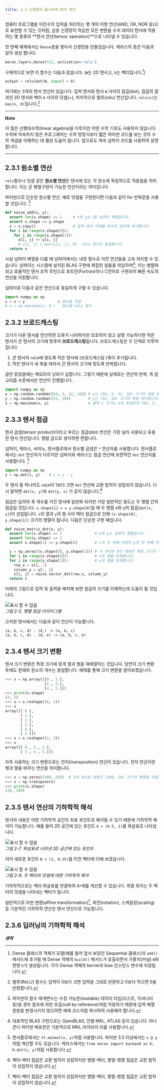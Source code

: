 ```yaml
---
title: 2.3 신경망의 톱니바퀴:텐서 연산
---
```


컴퓨터 프로그램을 이진수의 입력을 처리하는 몇 개의 이항 연산(AND, OR, NOR 등)으로 표현할 수 있는 것처럼, 심층 신경망이 학습한 모든 변환을 수치 데이터 텐서에 적용하는 몇 종류의 **텐서 연산(tensor operation)**으로 나타낼 수 있습니다.

첫 번째 예제에서는 `Dense`층을 쌓아서 신경망을 만들었습니다. 케라스의 층은 다음과 같이 생성 합니다.

```python
keras.layers.Dense(512, activation='relu')
```

구체적으로 보면 이 함수는 다음과 같습니다. (`W`는 2D 텐서고, `b`는 벡터입니다.[^1])

[^1]: Dense 클래스의 객체가 모델(예를 들어 앞서 보았던 Sequential 클래스)의 `add()` 메서드에 추가될 때 Dense 객체의 `build()` 메서드가 호출되면서 가중치(커널) `W`와 편향 `b`가 생성됩니다. 각각 Dense 객체의 kernel과 bias 인스턴스 변수에 저장됩니다.

```python
output = relu(dot(W, input) + b)
```

여기에는 3개의 텐서 연산이 있습니다. 입력 텐서와 텐서 `W` 사이의 점곱(dot), 점곱의 결과인 2D 텐서와 벡터 `b` 사이의 덧셈(+), 마지막으로 렐루(relu) 연산입니다. `relu(x)`는 `max(x, 0)`입니다.[^2]

[^2]: 렐루(ReLU) 함수는 입력이 0보다 크면 입력을 그대로 반환하고 0보다 작으면 0을 반환합니다.

---

**Note**

이 절은 선형대수학(linear algebra)을 다루지만 어떤 수학 기호도 사용하지 않습니다. 수학에 익숙하지 않은 프로그래머는 수학 방정식보다 짧은 파이썬 코드를 보는 것이 수학 개념을 이해하는 데 훨씬 도움이 됩니다. 앞으로도 계속 넘파이 코드를 사용하여 설명합니다.

---


## 2.3.1 원소별 연산

`relu`함수나 덧셈 같은 **원소별 연산**은 텐서에 있는 각 원소에 독립적으로 적용됨을 의미합니다. 이는 곧 병렬구현이 가능한 연산이라는 의미입니다.

파이썬으로 단순한 원소별 연산, 예로 덧셈을 구현한다면 다음과 같이 for 반복문을 사용할 것입니다. [^3]

[^3]: 파이썬의 함수 매개변수는 수정 가능한(mutable) 데이터 타입(리스트, 딕셔너리 등)일 경우 참조에 의한 호출(call by reference)처럼 작동하기 때문에 입력 배열 원본을 변경시키지 않으려면 예제 코드처럼 복사하여 사용해야 합니다.

```python
def naive_add(x, y):
  assert len(x.shape) == 2     # x와 y는 2D 넘파이 배열입니다.
  assert x.shape == y.shape
  x = x.copy()                 # 입력 텐서 자체를 바꾸지 않도록 복사합니다.
  for i in range(x.shape[0]):
    for j in range(x.shape[1]):
      x[i, j] += y[i, j]
      # x[i, j] = max(x[i, j], 0)  relu 연산도 동일합니다.
  return x
```

사실 넘파이 배열을 다룰 때 넘파이에서는 내장 함수로 이런 연산들을 고속 처리할 수 있습니다. 넘파이는 시스템에 설치된 BLAS 구현에 복잡한 일들을 위임하며[^4], 이는 병렬화되고 효율적인 텐서 조작 루틴으로 포트란(Fortran)이나 C언어로 구현되어 빠른 속도의 연산을 지원합니다.

[^4]: 대표적인 BLAS 구현으로는 OpenBLAS, 인텔 MKL, ATLAS 등이 있습니다. 아나콘다 파이썬 배포판은 기본적으로 MKL 라이브러 리를 사용합니다.

넘파이로 다음과 같은 연산으로 동일하게 구할 수 있습니다.
```python
import numpy as np
z = x + y               # 원소별 덧셈
# z = np.maximum(z, 0.)   원소별 relu 함수
```


## 2.3.2 브로드캐스팅

크기가 다른 텐서를 연산하면 오류가 나야하지만 모호하지 않고 실행 가능하다면 작은 텐서가 큰 텐서의 크기에 맞추어 **브로드캐스팅**됩니다. 브로드캐스팅은 두 단계로 이루어집니다.

1. 큰 텐서의 `ndim`에 맞도록 작은 텐서에 (브로드캐스팅 )축이 추가됩니다.
2. 작은 텐서가 새 축을 따라서 큰 텐서의 크기에 맞도록 반복됩니다.

글만 읽었을때는 메모리의 낭비가 심합니다. 그렇기 때문에 실제로는 연산의 반복, 즉 알고리즘 수준에서만 연산이 진행됩니다.

```python
import numpy as np
x = np.random.random((64, 3, 32, 10)) # x는 (64, 3, 32, 10) 크기의 랜덤 텐서입니다.
y = np.random.random((32, 10))        # y는 (32, 10) 크기의 랜덤 텐서입니다.
z = np.maximum(x, y)                  # 출력 z 크기는 x와 동일하게 (64, 3, 32, 10)입니다.
```


## 2.3.3 텐서 점곱

텐서 곱샘(tensor product)이라고 부르는 점곱(dot) 연산은 가장 널리 사용되고 유용한 텐서 연산입니다. 행렬 곱으로 생각하면 편합니다.

넘파이, 케라스, 씨아노, 텐서플로에서 원소별 곱셈은 `*` 연산자를 사용합니다. 텐서플로에서는 `dot` 연산자가 다르지만 넘파이와 케라스는 점곱 연산에 보편적인 `dot` 연산자를 사용합니다. [^5]

[^5]: 텐서플로에서는 `tf.matmul(x, y)`처럼 사용합니다. 파이썬 3.5 이상에서는 `x @ y`처럼 계산할 수도 있습니다. 케라스에서는 `from keras import backend as K; K.dot(x, y)`처럼 사용합니다.

```python
import numpy as np
z = np.dot(x, y)    # z = x · y
```

두 텐서 중 하나라도 `ndim`이 1보다 크면 `dot`  연산에 교환 법칙이 성립되지 않습니다. 다시 말하면 `​dot(x, y)`와 `dot(y, x)` 가 같지 않습니다.[^6]

[^6]: 벡터-벡터 점곱은 교환 법칙이 성립하지만 행렬-벡터, 행렬-행렬 점곱은 교환 법칙이 성립하지 않습니다.

점곱은 임의의 축 개수를 가진 텐서에 일반화 되지만 가장 일반적인 용도는 두 행렬 간의 점곱일 것입니다. `x.shape[1] = = y.shape[0]`일 때 두 행렬 x와 y의 점곱(`dot(x, y)`)이 성립됩니다. `x`의 열과 `y`의 행 사이 벡터 점곱으로 인해 `(x.shape[0], y.shape[1])` 크기의 행렬이 됩니다. 다음은 단순한 구현 예입니다.

```python
def naive_matrix_dot(x, y):
  assert len(x.shape) == 2               # x와 y는 넘파이 행렬입니다.
  assert len(y.shape) == 2
  assert x.shape[1] == y.shape[0]        # x의 두 번째 차원이 y의 첫 번째 차원과 같아야 합니다!

  z = np.zeros((x.shape[0], y.shape[1])) # 이 연산은 0이 채워진 특정 크기의 벡터를 만듭니다.
  for i in range(x.shape[0]):            # x의 행을 반복합니다.
  for j in range(y.shape[1]):            # y의 열을 반복합니다.
    row_x = x[i, :]
    column_y = y[:, j]
    z[i, j] = naive_vector_dot(row_x, column_y)
  return z
```

아래의 그림으로 입력 및 출력을 배치해 보면 점곱의 크기를 이해하는데 도움이 될 것입니다.

![표시 할 수 없음](https://dpzbhybb2pdcj.cloudfront.net/chollet/Figures/02fig05.jpg)  
_그림 2-5. 행렬 점곱 다이어그램_

고차원 텐서에서는 다음과 같이 연산이 가능합니다.

```
(a, b, c, d) . (d,) -> (a, b, c)
(a, b, c, d) . (d, e) -> (a, b, c, e)
```


## 2.3.4 텐서 크기 변환

텐서 크기 변환은 특정 크기에 맞게 열과 행을 재배열하는 것입니다. 당연히 크기 변환 후에도 원래와 원소의 개수는 동일합니다.
예제를 통해 크기 변환을 알아보겠습니다.

```python
>>> x = np.array([[0., 1.],
                  [2., 3.],
                  [4., 5.]])
>>> print(x.shape)
(3, 2)
>>> x = x.reshape((6, 1))
>>> x
array([[ 0.],
       [ 1.],
       [ 2.],
       [ 3.],
       [ 4.],
       [ 5.]])
>>> x = x.reshape((2, 3))
>>> x
array([[ 0., 1., 2.],
       [ 3., 4., 5.]])
```

자주 사용하는 크기 변환으로는 전치(transposition) 연산이 있습니다. 전치 연산이란 행과 열을 바꾸는 연산을 의미합니다.

```python
>>> x = np.zeros((300, 20))  # 모두 0으로 채워진 (300, 20) 크기의 행렬을 만듭니다.
>>> x = np.transpose(x)
>>> print(x.shape)
(20, 300)
```


## 2.3.5 텐서 연산의 기하학적 해석

텐서의 내용은 어떤 기하학적 공간의 좌표 포인트로 해석될 수 있기 때문에 기하학적 해석이 가능합니다. 예를 들어 2D 공간에 있는 포인트 `A = (0.5, 1)`를 화살표로 나타냅니다.

![표시 할 수 없음](https://dpzbhybb2pdcj.cloudfront.net/chollet/Figures/02fig07.jpg)  
_그림 2-7. 화살표로 나타낸 2D 공간에 있는 포인트_

이어 새로운 포인트 `B = (1, 0.25)`를 이전 벡터에 더해 보겠습니다.

![표시 할 수 없음](https://dpzbhybb2pdcj.cloudfront.net/chollet/Figures/02fig08.jpg)  
_그림 2-8. 두 벡터의 덧셈에 대한 기하학적 해석_

기하학적으로는 벡터 화살표를 연결하여 A+B를 계산할 수 있습니다. 최종 위치는 두 벡터의 덧셈을 나타내는 벡터가 됩니다.

일반적으로 아핀 변환(affine transformation)[^6], 회전(rotation), 스케일링(scaling) 등 기본적인 기하학적 연산은 텐서 연산으로 가능합니다.

[^6]: 아핀 변환은 점, 직선, 평면을 보존하는 아핀 공간으로의 변환입니다. 이 변환은 거리의 비율과 직선의 평행을 유지하는 이동, 스케일링, 회전 등이 포함됩니다.


## 2.3.6 딥러닝의 기하학적 해석

**_생략_**
